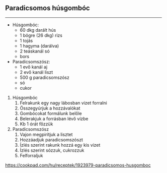 ## Paradicsomos húsgombóc

------------------------------------------------------------------------------------------------------------------------

-   Húsgombóc:
    -   60 dkg darált hús
    -   1 bögre (26 dkg)  rizs
    -   1 tojás
    -   1 hagyma (darálva)
    -   2 teáskanál só
    -   bors
-   Paradicsomszósz:
    -   1 evő kanál aj
    -   2 evő kanál liszt
    -   500 g paradicsomszósz
    -   só
    -   cukor

1.  Húsgombóc
    1.  Felrakunk egy nagy lábosban vizet forralni
    1.  Összegyúrjuk a hozzávalókat
    1.  Gombócokat formálunk belőle
    1.  Belerakjuk a forrásban lévő vízbe
    1.  Kb 1 órát főzzük
1.  Paradicsomszósz
    1.  Vajon megpirítjuk a lisztet
    1.  Hozzáadjuk paradicsomszószt
    1.  Ízlés szerint rakunk hozzá egy kis vizet
    1.  Ízlés szerint sózzuk, cukrozzuk
    1.  Felforraljuk

<https://cookpad.com/hu/receptek/1923979-paradicsomos-husgomboc>